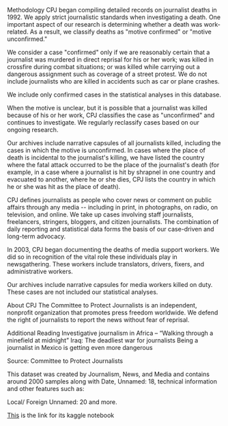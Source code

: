 Methodology
CPJ began compiling detailed records on journalist deaths in 1992. We apply strict journalistic standards when investigating a death. One important aspect of our research is determining whether a death was work-related. As a result, we classify deaths as "motive confirmed" or "motive unconfirmed."

We consider a case "confirmed" only if we are reasonably certain that a journalist was murdered in direct reprisal for his or her work; was killed in crossfire during combat situations; or was killed while carrying out a dangerous assignment such as coverage of a street protest. We do not include journalists who are killed in accidents such as car or plane crashes.

We include only confirmed cases in the statistical analyses in this database.

When the motive is unclear, but it is possible that a journalist was killed because of his or her work, CPJ classifies the case as "unconfirmed" and continues to investigate. We regularly reclassify cases based on our ongoing research.

Our archives include narrative capsules of all journalists killed, including the cases in which the motive is unconfirmed. In cases where the place of death is incidental to the journalist's killing, we have listed the country where the fatal attack occurred to be the place of the journalist's death (for example, in a case where a journalist is hit by shrapnel in one country and evacuated to another, where he or she dies, CPJ lists the country in which he or she was hit as the place of death).

CPJ defines journalists as people who cover news or comment on public affairs through any media -- including in print, in photographs, on radio, on television, and online. We take up cases involving staff journalists, freelancers, stringers, bloggers, and citizen journalists. The combination of daily reporting and statistical data forms the basis of our case-driven and long-term advocacy.

In 2003, CPJ began documenting the deaths of media support workers. We did so in recognition of the vital role these individuals play in newsgathering. These workers include translators, drivers, fixers, and administrative workers.

Our archives include narrative capsules for media workers killed on duty. These cases are not included our statistical analyses.

About CPJ
The Committee to Protect Journalists is an independent, nonprofit organization that promotes press freedom worldwide. We defend the right of journalists to report the news without fear of reprisal.

Additional Reading
Investigative journalism in Africa – “Walking through a minefield at midnight”
Iraq: The deadliest war for journalists
Being a journalist in Mexico is getting even more dangerous

Source: Committee to Protect Journalists

This dataset was created by Journalism, News, and Media and contains around 2000 samples along with Date, Unnamed: 18, technical information and other features such as:

Local/ Foreign
Unnamed: 20
and more.





[This](https://www.kaggle.com/shubhendughosh00/eda-of-journalist-deaths) is the link for its kaggle notebook

